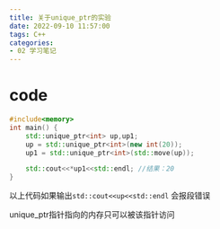 ```yaml
---
title: 关于unique_ptr的实验
date: 2022-09-10 11:57:00
tags: C++
categories: 
- 02 学习笔记
---
```

# code

```CPP
#include<memory>
int main() {
    std::unique_ptr<int> up,up1;
    up = std::unique_ptr<int>(new int(20));
    up1 = std::unique_ptr<int>(std::move(up));

    std::cout<<*up1<<std::endl; //结果：20
}
```
<!--more-->
以上代码如果输出`std::cout<<up<<std::endl` 会报段错误

unique_ptr指针指向的内存只可以被该指针访问

